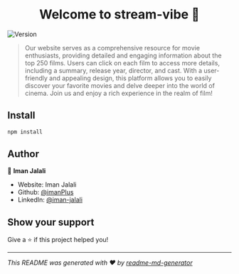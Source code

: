 <h1 align="center">Welcome to stream-vibe 👋</h1>
<p>
  <img alt="Version" src="https://img.shields.io/badge/version-1.0.0-blue.svg?cacheSeconds=2592000" />
</p>

> Our website serves as a comprehensive resource for movie enthusiasts, providing detailed and engaging information about the top 250 films. Users can click on each film to access more details, including a summary, release year, director, and cast. With a user-friendly and appealing design, this platform allows you to easily discover your favorite movies and delve deeper into the world of cinema. Join us and enjoy a rich experience in the realm of film!

## Install

```sh
npm install
```

## Author

👤 **Iman Jalali**

* Website: Iman Jalali
* Github: [@imanPlus](https://github.com/imanPlus)
* LinkedIn: [@iman-jalali](https://linkedin.com/in/iman-jalali)

## Show your support

Give a ⭐️ if this project helped you!

***
_This README was generated with ❤️ by [readme-md-generator](https://github.com/kefranabg/readme-md-generator)_